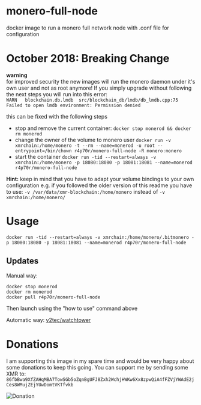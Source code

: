 # monero-full-node

docker image to run a monero full network node with .conf file for configuration

# October 2018: Breaking Change
**warning**  
for improved security the new images will run the monero daemon under it's own user and not as root anymore!
If you simply upgrade without following the next steps you will run into this error:  
`WARN 	blockchain.db.lmdb	src/blockchain_db/lmdb/db_lmdb.cpp:75	Failed to open lmdb environment: Permission denied`

this can be fixed with the following steps  

* stop and remove the current container: `docker stop monerod && docker rm monerod`
* change the owner of the volume to monero user `docker run -v xmrchain:/home/monero -t --rm --name=monerod -u root --entrypoint=/bin/chown r4p70r/monero-full-node -R monero:monero`
* start the container `docker run -tid --restart=always -v xmrchain:/home/monero -p 18080:18080 -p 18081:18081 --name=monerod r4p70r/monero-full-node`

**Hint:** keep in mind that you have to adapt your volume bindings to your own configuration e.g. if you followed the older version of this readme you have to use: `-v /var/data/xmr-blockchain:/home/monero` instead of `-v xmrchain:/home/monero/`

# Usage

`docker run -tid --restart=always -v xmrchain:/home/monero/.bitmonero -p 18080:18080 -p 18081:18081 --name=monerod r4p70r/monero-full-node`

## Updates
Manual way:
```
docker stop monerod
docker rm monerod
docker pull r4p70r/monero-full-node
```
Then launch using the "how to use" command above
    
Automatic way: [v2tec/watchtower](https://github.com/v2tec/watchtower)

# Donations

I am supporting this image in my spare time and would be very happy about some donations to keep this going.
You can support me by sending some XMR to: `86fbBwa9XfZAHqMBA7TowSGb5oZqnBgUFJ8Zxh2WchjHWKw6Xx8zpwQiA4fFZVjYWAdE2jCes8WMujZEjYUwDomtVKTfvkb`

![Donation](https://docs.google.com/uc?export=download&id=13Z0oUgUKZsC6HCo69BHS5b9mvffT6QRG)
